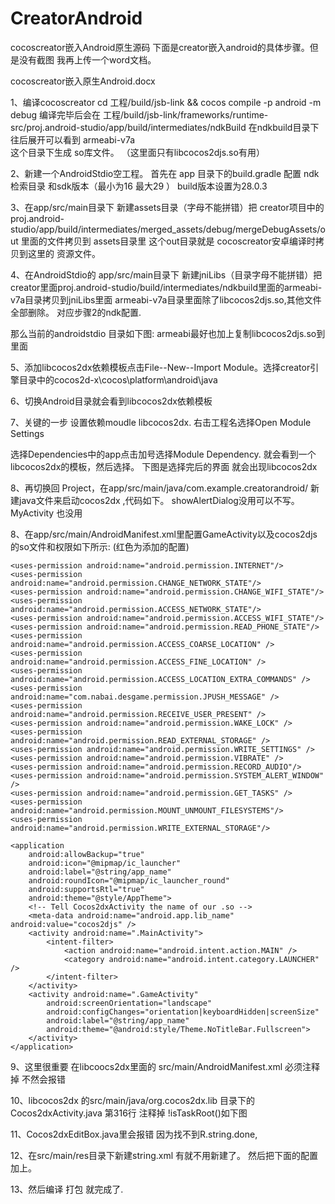 # CreatorAndroid
cocoscreator嵌入Android原生源码 下面是creator嵌入android的具体步骤。但是没有截图 我再上传一个word文档。

cocoscreator嵌入原生Android.docx 



1、编译cocoscreator 
cd    工程/build/jsb-link   &&   cocos compile -p android -m debug 
编译完毕后会在    工程/build/jsb-link/frameworks/runtime-src/proj.android-studio/app/build/intermediates/ndkBuild
在ndkbuild目录下往后展开可以看到 armeabi-v7a  
这个目录下生成 so库文件。 （这里面只有libcocos2djs.so有用）

2、新建一个AndroidStdio空工程。
首先在  app 目录下的build.gradle 配置 ndk 检索目录   和sdk版本（最小为16 最大29 ） build版本设置为28.0.3

3、在app/src/main目录下 新建assets目录（字母不能拼错）把 creator项目中的 proj.android-studio/app/build/intermediates/merged_assets/debug/mergeDebugAssets/out 里面的文件拷贝到 assets目录里 
这个out目录就是 cocoscreator安卓编译时拷贝到这里的 资源文件。

4、在AndroidStdio的 app/src/main目录下 新建jniLibs（目录字母不能拼错）把creator里面proj.android-studio/build/intermediates/ndkbuild里面的armeabi-v7a目录拷贝到jniLibs里面 armeabi-v7a目录里面除了libcocos2djs.so,其他文件全部删除。 对应步骤2的ndk配置.

那么当前的androidstdio 目录如下图: armeabi最好也加上复制libcocos2djs.so到里面

5、添加libcocos2dx依赖模板点击File--New--Import Module。选择creator引擎目录中的cocos2d-x\cocos\platform\android\java



6、切换Android目录就会看到libcocos2dx依赖模板

7、关键的一步 设置依赖moudle    libcocos2dx. 右击工程名选择Open Module Settings 

选择Dependencies中的app点击加号选择Module Dependency.  就会看到一个libcocos2dx的模板，然后选择。 下图是选择完后的界面
就会出现libcocos2dx


8、再切换回 Project，在app/src/main/java/com.example.creatorandroid/  新建java文件来启动cocos2dx ,代码如下。 showAlertDialog没用可以不写。MyActivity 也没用

8、在app/src/main/AndroidManifest.xml里配置GameActivity以及cocos2djs的so文件和权限如下所示: (红色为添加的配置)
<?xml version="1.0" encoding="utf-8"?>
<manifest xmlns:android="http://schemas.android.com/apk/res/android"
    package="com.example.creatorandroid">

    <uses-permission android:name="android.permission.INTERNET"/>
    <uses-permission android:name="android.permission.CHANGE_NETWORK_STATE"/>
    <uses-permission android:name="android.permission.CHANGE_WIFI_STATE"/>
    <uses-permission android:name="android.permission.ACCESS_NETWORK_STATE"/>
    <uses-permission android:name="android.permission.ACCESS_WIFI_STATE"/>
    <uses-permission android:name="android.permission.READ_PHONE_STATE"/>
    <uses-permission android:name="android.permission.ACCESS_COARSE_LOCATION" />
    <uses-permission android:name="android.permission.ACCESS_FINE_LOCATION" />
    <uses-permission android:name="android.permission.ACCESS_LOCATION_EXTRA_COMMANDS" />
    <uses-permission android:name="com.nabai.desgame.permission.JPUSH_MESSAGE" />
    <uses-permission android:name="android.permission.RECEIVE_USER_PRESENT" />
    <uses-permission android:name="android.permission.WAKE_LOCK" />
    <uses-permission android:name="android.permission.READ_EXTERNAL_STORAGE" />
    <uses-permission android:name="android.permission.WRITE_SETTINGS" />
    <uses-permission android:name="android.permission.VIBRATE" />
    <uses-permission android:name="android.permission.RECORD_AUDIO"/>
    <uses-permission android:name="android.permission.SYSTEM_ALERT_WINDOW" />
    <uses-permission android:name="android.permission.GET_TASKS" />
    <uses-permission android:name="android.permission.MOUNT_UNMOUNT_FILESYSTEMS"/>
    <uses-permission android:name="android.permission.WRITE_EXTERNAL_STORAGE"/>

    <application
        android:allowBackup="true"
        android:icon="@mipmap/ic_launcher"
        android:label="@string/app_name"
        android:roundIcon="@mipmap/ic_launcher_round"
        android:supportsRtl="true"
        android:theme="@style/AppTheme">
        <!-- Tell Cocos2dxActivity the name of our .so -->
        <meta-data android:name="android.app.lib_name" android:value="cocos2djs" />
        <activity android:name=".MainActivity">
            <intent-filter>
                <action android:name="android.intent.action.MAIN" />
                <category android:name="android.intent.category.LAUNCHER" />
            </intent-filter>
        </activity>
        <activity android:name=".GameActivity"
            android:screenOrientation="landscape"
            android:configChanges="orientation|keyboardHidden|screenSize"
            android:label="@string/app_name"
            android:theme="@android:style/Theme.NoTitleBar.Fullscreen">
        </activity>
    </application>
</manifest>
9、这里很重要 在libcoocs2dx里面的 src/main/AndroidManifest.xml  必须注释掉  <uses-sdk android:minSdkVersion=“9”/> 不然会报错

10、libcocos2dx 的src/main/java/org.cocos2dx.lib 目录下的Cocos2dxActivity.java 第316行 注释掉 !isTaskRoot()如下图

11、Cocos2dxEditBox.java里会报错 因为找不到R.string.done, 

12、在src/main/res目录下新建string.xml 有就不用新建了。 然后把下面的配置 加上。

13、然后编译 打包 就完成了.



